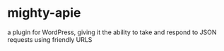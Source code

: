 mighty-apie
===========

a plugin for WordPress, giving it the ability to take and respond to JSON requests using friendly URLS
